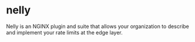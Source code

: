 # nelly
Nelly is an NGINX  plugin and suite that allows your organization to describe and implement your rate limits at the edge layer.
